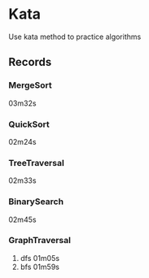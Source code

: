 # Kata
Use kata method to practice algorithms

## Records
### MergeSort
03m32s
### QuickSort
02m24s
### TreeTraversal
02m33s
### BinarySearch
02m45s
### GraphTraversal
1. dfs 01m05s
1. bfs 01m59s
